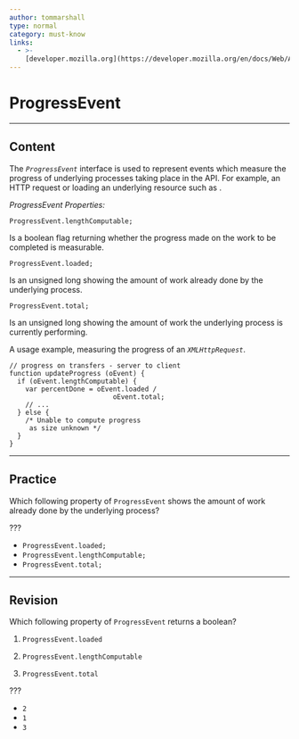 ```yaml
---
author: tommarshall
type: normal
category: must-know
links:
  - >-
    [developer.mozilla.org](https://developer.mozilla.org/en/docs/Web/API/ProgressEvent){website}
---
```


# ProgressEvent


---

## Content

The *`ProgressEvent`* interface is used to represent events which measure the progress of underlying processes taking place in the API. For example, an HTTP request or loading an underlying resource such as *<img>*.

*ProgressEvent Properties:*

```plain-text
ProgressEvent.lengthComputable;
```

Is a boolean flag returning whether the progress made on the work to be completed is measurable.

```plain-text
ProgressEvent.loaded;
```

Is an unsigned long showing the amount of work already done by the underlying process.

```plain-text
ProgressEvent.total;
```

Is an unsigned long showing the amount of work the underlying process is currently performing.

A usage example, measuring the progress of an *`XMLHttpRequest`*.

```plain-text
// progress on transfers - server to client
function updateProgress (oEvent) {
  if (oEvent.lengthComputable) {
    var percentDone = oEvent.loaded /
                          oEvent.total;
    // ...
  } else {
    /* Unable to compute progress
     as size unknown */
  }
}
```


---

## Practice

Which following property of `ProgressEvent` shows the amount of work already done by the underlying process?

???

- `ProgressEvent.loaded;`
- `ProgressEvent.lengthComputable;`
- `ProgressEvent.total;`


---

## Revision

Which following property of `ProgressEvent` returns a boolean?

1) `ProgressEvent.loaded`

2) `ProgressEvent.lengthComputable`

3) `ProgressEvent.total`

???

- `2`
- `1`
- `3`
